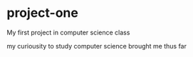 # project-one
My first project in computer science class

my curiousity to study computer science brought me thus far 